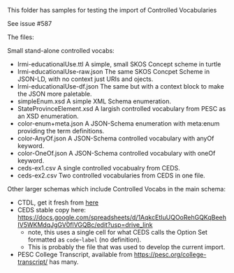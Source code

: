 This folder has samples for testing the import of Controlled Vocabularies

See issue #587

The files:

Small stand-alone controlled vocabs:
* lrmi-educationalUse.ttl A simple, small SKOS Concept scheme in turtle
* lrmi-educationalUse-raw.json The same SKOS Concpet Scheme in JSON-LD, with no context just URIs and ojects.
* lrmi-educationalUse-df.json The same but with a context block to make the JSON more paletable.
* simpleEnum.xsd A simple XML Schema enumeration.
* StateProvinceElement.xsd A largish controlled vocabulary from PESC as an XSD enumeration.
* color-enum+meta.json A JSON-Schema enumeration with meta:enum providing the term definitions.
* color-AnyOf.json A JSON-Schema controlled vocabulary with anyOf keyword.
* color-OneOf.json A JSON-Schema controlled vocabulary with oneOf keyword.
* ceds-ex1.csv A single controlled vocabualry from CEDS.
* ceds-ex2.csv Two controlled vocabularies from CEDS in one file.


Other larger schemas which include Controlled Vocabs in the main schema:
* CTDL, get it fresh from [here](https://credreg.net/ctdl/schema/encoding/json?includemetaproperties=false)
* CEDS stable copy here: https://docs.google.com/spreadsheets/d/1AqkcEtIuUQOoRehGQKqBeehIV5WKMdqJgGV0flVGQBc/edit?usp=drive_link
  * note, this uses a single cell for what CEDS calls the Option Set formatted as `code`-`label` (no definition).
  * This is probably the file that was used to develop the current import.
* PESC College Transcript, available from https://pesc.org/college-transcript/ has many.